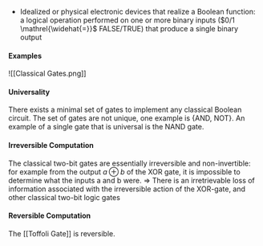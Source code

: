 - Idealized or physical electronic devices that realize a Boolean function: a logical operation performed on one or more binary inputs ($0/1 \mathrel{\widehat{=}}$ FALSE/TRUE) that produce a single binary output


#### Examples
![[Classical Gates.png]]

#### Universality
There exists a minimal set of gates to implement any classical Boolean circuit. The set of gates are not unique, one example is {AND, NOT}. An example of a single gate that is universal is the NAND gate.

#### Irreversible Computation
The classical two-bit gates are essentially irreversible and non-invertible: for example from the output $a \oplus b$ of the XOR gate, it is impossible to determine what the inputs a and b were.
$\Rightarrow$ There is an irretrievable loss of information associated with the irreversible action of the XOR-gate, and other classical two-bit logic gates

#### Reversible Computation
The [[Toffoli Gate]] is reversible.